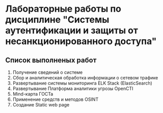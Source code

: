# Лабораторные работы по дисциплине "Системы аутентификации и защиты от несанкционированного доступа"

## Список выполненых работ

1. Получение сведений о системе
2. Сбор и аналитическая обработка информации о сетевом трафике
3. Развертывание системы мониторинга ELK Stack (ElasticSearch)
4. Развертывание Платформа аналитики угрозы OpenCTI
5. Mind-карта ГОСТа
6. Применение средств и методов OSINT
7. Создание Static web page
